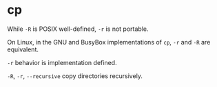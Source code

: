 # cp  

While `-R` is POSIX well-defined, `-r` is not portable.  

On Linux, in the GNU and BusyBox implementations of `cp`, `-r` and `-R` are equivalent.  

`-r` behavior is implementation defined.  

`-R`, `-r`, `--recursive` copy directories recursively.
